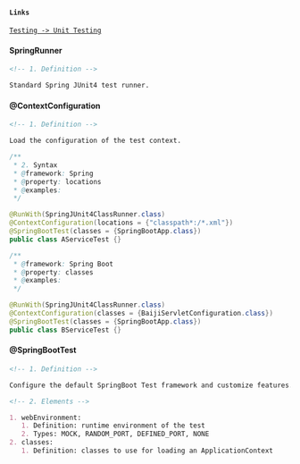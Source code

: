 #### `Links`

[`Testing -> Unit Testing`](https://techblog.streamlit.app/Testing)

#### SpringRunner

```markdown
<!-- 1. Definition -->

Standard Spring JUnit4 test runner.
```

#### @ContextConfiguration

```markdown
<!-- 1. Definition -->

Load the configuration of the test context.
```

```java
/**
 * 2. Syntax
 * @framework: Spring
 * @property: locations
 * @examples:
 */

@RunWith(SpringJUnit4ClassRunner.class)
@ContextConfiguration(locations = {"classpath*:/*.xml"})
@SpringBootTest(classes = {SpringBootApp.class})
public class AServiceTest {}

/**
 * @framework: Spring Boot
 * @property: classes
 * @examples:
 */

@RunWith(SpringJUnit4ClassRunner.class)
@ContextConfiguration(classes = {BaijiServletConfiguration.class})
@SpringBootTest(classes = {SpringBootApp.class})
public class BServiceTest {}
```

#### @SpringBootTest

```markdown
<!-- 1. Definition -->

Configure the default SpringBoot Test framework and customize features.
```

```markdown
<!-- 2. Elements -->

1. webEnvironment:
   1. Definition: runtime environment of the test
   2. Types: MOCK, RANDOM_PORT, DEFINED_PORT, NONE
2. classes:
   1. Definition: classes to use for loading an ApplicationContext
```
